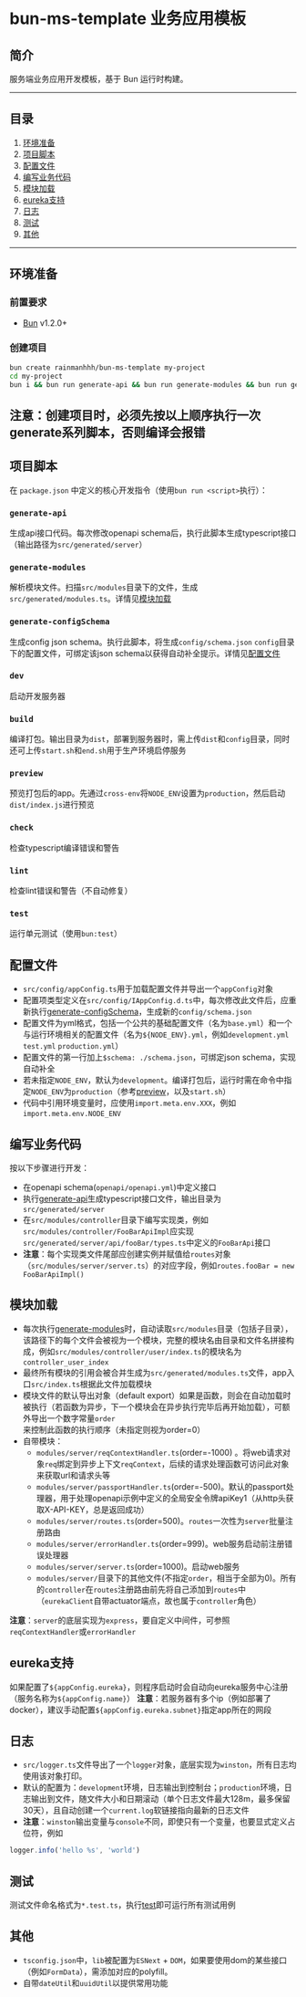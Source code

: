 # bun-ms-template 业务应用模板

## 简介
服务端业务应用开发模板，基于 Bun 运行时构建。

---

## 目录
1. [环境准备](#环境准备)
2. [项目脚本](#项目脚本)
3. [配置文件](#配置文件)
4. [编写业务代码](#编写业务代码)
5. [模块加载](#模块加载)
6. [eureka支持](#eureka支持)
7. [日志](#日志)
8. [测试](#测试)
9. [其他](#其他)

---

## 环境准备

### 前置要求
- [Bun](https://bun.sh/) v1.2.0+

### 创建项目
```bash
bun create rainmanhhh/bun-ms-template my-project
cd my-project
bun i && bun run generate-api && bun run generate-modules && bun run generate-configSchema
```
**注意**：创建项目时，必须先按以上顺序执行一次generate系列脚本，否则编译会报错
---

## 项目脚本

在 `package.json` 中定义的核心开发指令（使用`bun run <script>`执行）：

### `generate-api`
生成api接口代码。每次修改openapi schema后，执行此脚本生成typescript接口（输出路径为`src/generated/server`）

### `generate-modules`
解析模块文件。扫描`src/modules`目录下的文件，生成`src/generated/modules.ts`。详情见[模块加载](#模块加载)

### `generate-configSchema`
生成config json schema。执行此脚本，将生成`config/schema.json`
`config`目录下的配置文件，可绑定该json schema以获得自动补全提示。详情见[配置文件](#配置文件)

### `dev`
启动开发服务器

### `build`
编译打包。输出目录为`dist`，部署到服务器时，需上传`dist`和`config`目录，同时还可上传`start.sh`和`end.sh`用于生产环境启停服务

### `preview`
预览打包后的app。先通过`cross-env`将`NODE_ENV`设置为`production`，然后启动`dist/index.js`进行预览

### `check`
检查typescript编译错误和警告

### `lint`
检查lint错误和警告（不自动修复）

### `test`
运行单元测试（使用`bun:test`）

## 配置文件
- `src/config/appConfig.ts`用于加载配置文件并导出一个`appConfig`对象
- 配置项类型定义在`src/config/IAppConfig.d.ts`中，每次修改此文件后，应重新执行[generate-configSchema](#generate-configSchema)，生成新的`config/schema.json`
- 配置文件为yml格式，包括一个公共的基础配置文件（名为`base.yml`）和一个与运行环境相关的配置文件（名为`${NODE_ENV}.yml`，例如`development.yml` `test.yml` `production.yml`）
- 配置文件的第一行加上`$schema: ./schema.json`，可绑定json schema，实现自动补全
- 若未指定`NODE_ENV`，默认为`development`。编译打包后，运行时需在命令中指定`NODE_ENV`为`production`（参考[preview](#preview)，以及`start.sh`）
- 代码中引用环境变量时，应使用`import.meta.env.XXX`，例如`import.meta.env.NODE_ENV`

## 编写业务代码
按以下步骤进行开发：
- 在openapi schema(`openapi/openapi.yml`)中定义接口
- 执行[generate-api](#generate-api)生成typescript接口文件，输出目录为`src/generated/server`
- 在`src/modules/controller`目录下编写实现类，例如`src/modules/controller/FooBarApiImpl`应实现`src/generated/server/api/fooBar/types.ts`中定义的`FooBarApi`接口
- **注意**：每个实现类文件尾部应创建实例并赋值给`routes`对象（`src/modules/server/server.ts`）的对应字段，例如`routes.fooBar = new FooBarApiImpl()`

## 模块加载
- 每次执行[generate-modules](#generate-modules)时，自动读取`src/modules`目录（包括子目录），该路径下的每个文件会被视为一个模块，完整的模块名由目录和文件名拼接构成，例如`src/modules/controller/user/index.ts`的模块名为`controller_user_index`
- 最终所有模块的引用会被合并生成为`src/generated/modules.ts`文件，app入口`src/index.ts`根据此文件加载模块
- 模块文件的默认导出对象（default export）如果是函数，则会在自动加载时被执行（若函数为异步，下一个模块会在异步执行完毕后再开始加载），可额外导出一个数字常量`order`来控制此函数的执行顺序（未指定则视为order=0）
- 自带模块：
  - `modules/server/reqContextHandler.ts`(order=-1000) 。将web请求对象`req`绑定到异步上下文`reqContext`，后续的请求处理函数可访问此对象来获取url和请求头等
  - `modules/server/passportHandler.ts`(order=-500)。默认的passport处理器，用于处理openapi示例中定义的全局安全令牌apiKey1（从http头获取X-API-KEY，总是返回成功）
  - `modules/server/routes.ts`(order=500)。`routes`一次性为`server`批量注册路由
  - `modules/server/errorHandler.ts`(order=999)。web服务启动前注册错误处理器
  - `modules/server/server.ts`(order=1000)。启动web服务
  - `modules/server/`目录下的其他文件(不指定`order`，相当于全部为0)。所有的`controller`在`routes`注册路由前先将自己添加到`routes`中（`eurekaClient`自带actuator端点，故也属于`controller`角色）

**注意**：`server`的底层实现为`express`，要自定义中间件，可参照`reqContextHandler`或`errorHandler`

## eureka支持
如果配置了`${appConfig.eureka}`，则程序启动时会自动向eureka服务中心注册（服务名称为`${appConfig.name}`）
**注意**：若服务器有多个ip（例如部署了docker），建议手动配置`${appConfig.eureka.subnet}`指定app所在的网段

## 日志
- `src/logger.ts`文件导出了一个`logger`对象，底层实现为`winston`，所有日志均使用该对象打印。
- 默认的配置为：`development`环境，日志输出到控制台；`production`环境，日志输出到文件，随文件大小和日期滚动（单个日志文件最大128m，最多保留30天），且自动创建一个`current.log`软链接指向最新的日志文件
- **注意**：`winston`输出变量与`console`不同，即使只有一个变量，也要显式定义占位符，例如
```ts
logger.info('hello %s', 'world')
```

## 测试
测试文件命名格式为`*.test.ts`，执行[test](#test)即可运行所有测试用例

## 其他
- `tsconfig.json`中，`lib`被配置为`ESNext` + `DOM`，如果要使用dom的某些接口（例如`FormData`），需添加对应的polyfill。
- 自带`dateUtil`和`uuidUtil`以提供常用功能
